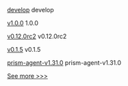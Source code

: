 
[develop](https://github.com/hyperledger/besu/releases/tag/develop) develop

[v1.0.0](https://github.com/hyperledger/besu-errorprone-checks/releases/tag/v1.0.0) 1.0.0

[v0.12.0rc2](https://github.com/hyperledger/aries-acapy-docs/releases/tag/v0.12.0rc2) v0.12.0rc2

[v0.1.5](https://github.com/hyperledger/besu-errorprone-checks/releases/tag/v0.1.5) v0.1.5

[prism-agent-v1.31.0](https://github.com/hyperledger-labs/open-enterprise-agent/releases/tag/prism-agent-v1.31.0) prism-agent-v1.31.0


[See more >>>](https://start-here.hyperledger.org/releases)
